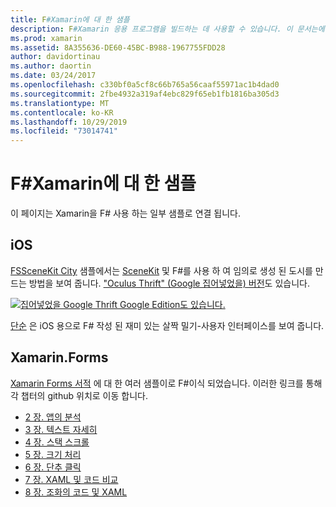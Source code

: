 ```yaml
---
title: F#Xamarin에 대 한 샘플
description: F#Xamarin 응용 프로그램을 빌드하는 데 사용할 수 있습니다. 이 문서는에서 F#작성 된 다양 한 IOS, Mac 및 Xamarin.ios 샘플 xamarin 앱 프로젝트에 연결 됩니다.
ms.prod: xamarin
ms.assetid: 8A355636-DE60-45BC-B988-1967755FDD28
author: davidortinau
ms.author: daortin
ms.date: 03/24/2017
ms.openlocfilehash: c330bf0a5cf8c66b765a56caaf55971ac1b4dad0
ms.sourcegitcommit: 2fbe4932a319af4ebc829f65eb1fb1816ba305d3
ms.translationtype: MT
ms.contentlocale: ko-KR
ms.lasthandoff: 10/29/2019
ms.locfileid: "73014741"
---
```

# <a name="f-samples-for-xamarin"></a>F#Xamarin에 대 한 샘플

이 페이지는 Xamarin을 F# 사용 하는 일부 샘플로 연결 됩니다.

## <a name="ios"></a>iOS

[FSSceneKit City](https://docs.microsoft.com/samples/xamarin/ios-samples/ios8-fsscenekit/) 샘플에서는 [SceneKit](xref:SceneKit) 및 F#를 사용 하 여 임의로 생성 된 도시를 만드는 방법을 보여 줍니다. ["Oculus Thrift" (Google 집어넣었을) 버전](https://docs.microsoft.com/samples/xamarin/ios-samples/ios8-scenekitfsharp/)도 있습니다.

[![집어넣었을 Google Thrift Google Edition도 있습니다.](samples-images/fxscenekit-sml.png)](samples-images/fxscenekit.png#lightbox)

[단순](https://github.com/dvdsgl/shallow) 은 iOS 용으로 F# 작성 된 재미 있는 살짝 밀기-사용자 인터페이스를 보여 줍니다.

## <a name="xamarinforms"></a>Xamarin.Forms

[Xamarin Forms 서적](~/xamarin-forms/creating-mobile-apps-xamarin-forms/index.md) 에 대 한 여러 샘플이로 F#이식 되었습니다. 이러한 링크를 통해 각 챕터의 github 위치로 이동 합니다.

- [2 장. 앱의 분석](https://github.com/xamarin/xamarin-forms-book-samples/tree/master/Chapter02/FS)
- [3 장. 텍스트 자세히](https://github.com/xamarin/xamarin-forms-book-samples/tree/master/Chapter03/FS)
- [4 장. 스택 스크롤](https://github.com/xamarin/xamarin-forms-book-samples/tree/master/Chapter04/FS)
- [5 장. 크기 처리](https://github.com/xamarin/xamarin-forms-book-samples/tree/master/Chapter05/FS)
- [6 장. 단추 클릭](https://github.com/xamarin/xamarin-forms-book-samples/tree/master/Chapter06/FS)
- [7 장. XAML 및 코드 비교](https://github.com/xamarin/xamarin-forms-book-samples/tree/master/Chapter07/FS/CodePlusXaml)
- [8 장. 조화의 코드 및 XAML](https://github.com/xamarin/xamarin-forms-book-samples/tree/master/Chapter08/FS/XamlKeypad)
